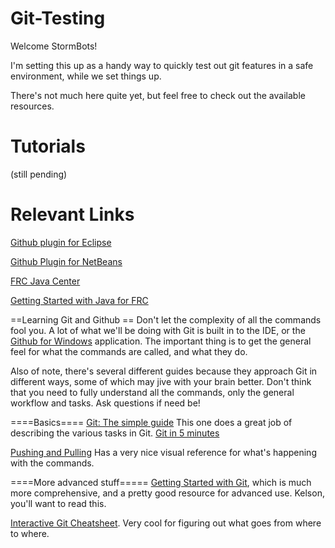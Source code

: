 Git-Testing
===========

Welcome StormBots!

I'm setting this up as a handy way to quickly test out git features in a safe environment, while we set things up. 

There's not much here quite yet, but feel free to check out the available resources. 

Tutorials
=========
(still pending)


Relevant Links
==============

[Github plugin for Eclipse](http://eclipse.github.com/)

[Github Plugin for NetBeans](https://netbeans.org/kb/73/ide/git.html)

[FRC Java Center](http://first.wpi.edu/FRC/frcjava.html)

[Getting Started with Java for FRC](http://first.wpi.edu/Images/CMS/First/Getting_Started_with_Java_for_FRC.pdf)

==Learning Git and Github ==
Don't let the complexity of all the commands fool you. A lot of what we'll be doing with Git is built in to the IDE, or the [Github for Windows](http://windows.github.com/) application. The important thing is to get the general feel for what the commands are called, and what they do.

Also of note, there's several different guides because they approach Git in different ways, some of which may jive with your brain better. Don't think that you need to fully understand all the commands, only the general workflow and tasks. Ask questions if need be!

====Basics====
[Git: The simple guide](http://rogerdudler.github.io/git-guide/) This one does a great job of describing the various tasks in Git.
[Git in 5 minutes](http://classic.scottr.org/presentations/git-in-5-minutes/)

[Pushing and Pulling](http://gitready.com/beginner/2009/01/21/pushing-and-pulling.html) Has a very nice visual reference for what's happening with the commands.


====More advanced stuff=====
[Getting Started with Git](http://git-scm.com/book/en/Getting-Started), which is much more comprehensive, and a pretty good resource for advanced use. Kelson, you'll want to read this.

[Interactive Git Cheatsheet](http://ndpsoftware.com/git-cheatsheet.html). Very cool for figuring out what goes from where to where. 
